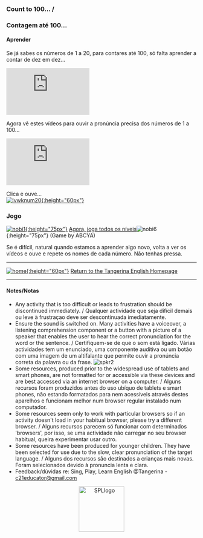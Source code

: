 ### Count to 100...  / 
### Contagem até 100...

#### Aprender

Se já sabes os números de 1 a 20, para contares até 100, só falta aprender a contar de dez em dez...  

<iframe width="220" height="124" src="https://www.youtube.com/embed/NVdupTP4N5Q" title="YouTube video player" frameborder="0" allow="accelerometer; autoplay; clipboard-write; encrypted-media; gyroscope; picture-in-picture; web-share" allowfullscreen></iframe>  

Agora vê estes vídeos para ouvir a pronúncia precisa dos números de 1 a 100...  

<iframe width="220" height="124" src="https://www.youtube.com/embed/7umJhewqSAc" title="YouTube video player" frameborder="0" allow="accelerometer; autoplay; clipboard-write; encrypted-media; gyroscope; picture-in-picture; web-share" allowfullscreen></iframe>  

Clica e ouve...  
[![lvwknum20](https://1blockatatime.github.io/English/images2/lvwknum20.jpg){:height="60px"}](https://www.liveworksheets.com/worksheets/en/English_as_a_Second_Language_(ESL)/Numbers/Numbers_from_1_to_100_xf1099466ml)  

### Jogo

[![nobi1](https://1blockatatime.github.io/English/images2/nobi1.jpg){:height="75px"}](https://www.abcya.com/games/number-bingo) [Agora, joga todos os níveis](https://www.abcya.com/games/number-bingo)![nobi6](https://1blockatatime.github.io/English/images2/nobi6.png){:height="75px"} (Game by ABCYA)  

Se é difícil, natural quando estamos a aprender algo novo, volta a ver os vídeos e ouve e repete os nomes de cada número. Não tenhas pressa.  

***
[![home](https://1blockatatime.github.io/English/images/home.png){:height="60px"}](https://tangerina-pt.github.io/English) [Return to the Tangerina English Homepage](https://tangerina-pt.github.io/English)

***

#### Notes/Notas
* Any activity that is too difficult or leads to frustration should be discontinued immediately. / Qualquer actividade que seja difícil demais ou leve à frustraçao deve ser descontinuada imediatamente.
* Ensure the sound is switched on. Many activities have a voiceover, a listening comprehension component or a button with a picture of a speaker that enables the user to hear the correct pronunciation for the word or the sentence. / Certifiquem-se de que o som está ligado. Várias actividades tem um enunciado, uma componente auditiva ou um botão com uma imagem de um altifalante que permite ouvir a pronúncia correta da palavra ou da frase. ![spkr2](/images/spkr2.PNG)
* Some resources, produced prior to the widespread use of tablets and smart phones, are not formatted for or accessible via these devices and are best accessed via an internet browser on a computer. / Alguns recursos foram produzidos antes do uso ubíquo de tablets e smart phones, não estando formatados para nem acessíveis através destes aparelhos e funcionam melhor num browser regular instalado num computador.
* Some resources seem only to work with particular browsers so if an activity doesn't load in your habitual browser, please try a different browser. / Alguns recursos parecem só funcionar com determinados 'browsers', por isso, se uma actividade não carregar no seu browser habitual, queira experimentar usar outro.
* Some resources have been produced for younger children. They have been selected for use due to the slow, clear pronunciation of the target language. / Alguns dos recursos são destinados a crianças mais novas. Foram selecionados devido à pronuncia lenta e clara.
* Feedback/dúvidas re: Sing, Play, Learn English @Tangerina - c21educator@gmail.com  
<p align="center">
<img width="120" src="https://1blockatatime.github.io/English/images2/spl_logo.png" alt="SPLlogo">
</p>


